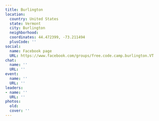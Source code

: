```yaml
---
title: Burlington
location:
  country: United States
  state: Vermont
  city: Burlington
  neighborhood: 
  coordinates: 44.472399, -73.211494
  plusCode: ''
social:
  name: Facebook page
  URL: https://www.facebook.com/groups/free.code.camp.burlington.VT
chat:
  name: ''
  URL: ''
event:
  name: ''
  URL: ''
leaders:
- name: ''
  URL: ''
photos:
  old: 
  cover: ''
---
```

